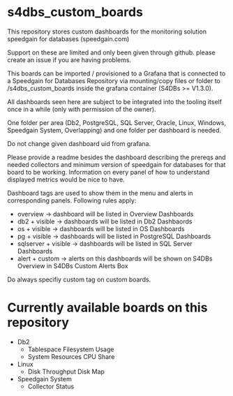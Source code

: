 # s4dbs_custom_boards
This repository stores custom dashboards for the monitoring solution speedgain for databases (speedgain.com)

Support on these are limited and only been given through github. please create an issue if you are having problems.

This boards can be imported / provisioned to a Grafana that is connected to a Speedgain for Databases Repository via mounting/copy files or folder to /s4dbs_custom_boards inside the grafana container (S4DBs >= V1.3.0). 

All dashboards seen here are subject to be integrated into the tooling itself once in a while (only with permission of the owner). 

One folder per area (Db2, PostgreSQL, SQL Server, Oracle, Linux, Windows, Speedgain System, Overlapping) and one folder per dashboard is needed. 

Do not change given dashboard uid from grafana.

Please provide a readme besides the dashboard describing the prereqs and needed collectors and minimum version of speedgain for databases for that board to be working. Information on every panel of how to understand displayed metrics would be nice to have.

Dashboard tags are used to show them in the menu and alerts in corresponding panels.
Following rules apply:
- overview -> dashboard will be listed in Overview Dashboards
- db2 + visible -> dashboards will be listed in Db2 Dashbaords
- os + visible -> dashboards will be listed in OS Dashboards 
- pg + visible -> dashboards will be listed in PostgreSQL Dashboards
- sqlserver + visible -> dashboards will be listed in SQL Server Dashboards
- alert + custom -> alerts on this dashboards will be shown on S4DBs Overview in S4DBs Custom Alerts Box

Do always specifiy custom tag on custom boards.

# Currently available boards on this repository
- Db2
    - Tablespace Filesystem Usage
    - System Resources CPU Share
- Linux
    - Disk Throughput Disk Map
- Speedgain System
    - Collector Status 
